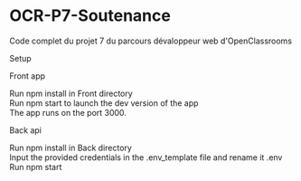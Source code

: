 # OCR-P7-Soutenance
Code complet du projet 7 du parcours dévaloppeur web d'OpenClassrooms

Setup

Front app

Run npm install in Front directory<br />
Run npm start to launch the dev version of the app<br />
The app runs on the port 3000.

Back api

Run npm install in Back directory<br />
Input the provided credentials in the .env_template file and rename it .env<br />
Run npm start
